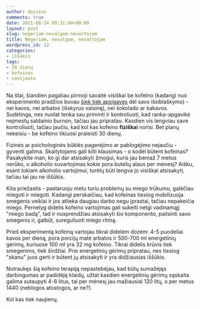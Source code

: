 ```yaml
---
author: dainius
comments: true
date: 2011-08-24 09:31:04+00:00
layout: post
slug: negeriam-nevalgom-nevartojam
title: Negeriam, nevalgom, nevartojam
wordpress_id: 12
categories:
- iššūkis
tags:
- 30 dienų
- kofeinas
- savijauta
---
```


Na štai, šiandien pagaliau pirmoji savaitė visiškai be kofeino (kadangi nuo eksperimento pradžios buvau [šiek tiek apsigavęs](http://30dienu.lt/pirmoji-savaite-be-kofeino/) dėl savo išsiblaškymo) - nei kavos, nei arbatos (išskyrus vaisinę), nei šokolado ar kakavos. Sudėtinga, nes nuolat tenka sau priminti ir kontroliuoti, kad ranka-apgavikė neįmestų saldainio burnon, tačiau jau pripratau. Kasdien vis lengviau save kontroliuoti, tačiau jaučiu, kad kol kas kofeino **fiziškai** norisi. Bet planų nekeisiu - be kofeino tikiuosi praleisti 30 dienų.

Fizinės ar psichologinės būklės pagerėjimo ar pablogėjimo nejaučiu - gyventi galima. Skaitytojams gali kilti klausimas - o kodėl būtent kofeinas? Pasakykite man, ko gi dar atsisakyti žmogui, kuris jau bemaž 7 metus nerūko, o alkoholio suvartojimas kokie pora butelių alaus per mėnesį? Aišku, esant tokiam alkoholio vartojimui, turėtų būti lengva jo visiškai atsisakyti, tačiau tai jau ne iššūkis.

Kita priežastis - pastaruoju metu turiu problemų su miego trūkumu, galėčiau miegoti ir miegoti. Kadangi perskaičiau, kad kofeinas tiesiog mobilizuoja smegenis veiklai ir jos atlieka daugiau darbo negu įprastai, tačiau nepakeičia miego. Pernelyg didelis kofeino vartojimas gali sukelti netgi vadinamąjį "miego badą", tad ir nusprendžiau atsisakyti šio komponento, pailsinti savo smegenis ir, galbūt, sureguliuoti miego ritmą.

Prieš eksperimentą kofeiną vartojau tikrai didelėm dozėm: 4-5 puodeliai kavos per dieną, pora porcijų matė arbatos ir 500-700 ml energetinių gėrimų, kuriuose 100 ml yra 32 mg kofeino. Tikrai didelis krūvis tiek smegenims, tiek širdžiai. Prie energetinių gėrimų pripratau, nes tiesiog "skanu" juos gerti ir būtent jų atsisakyti ir yra didžiausias iššūkis.

Nutraukęs šią kofeino terapiją nepastebėjau, kad būtų sumažėjęs darbingumas ar padidėję klaidų, užtat kasdien energetinių gėrimų sąskaita galima sutaupyti 4-8 litus, tai per mėnesį jau mažiausiai 120 litų, o per metus 1440 (neblogos atostogos, ar ne?).

Kol kas tiek naujienų.
